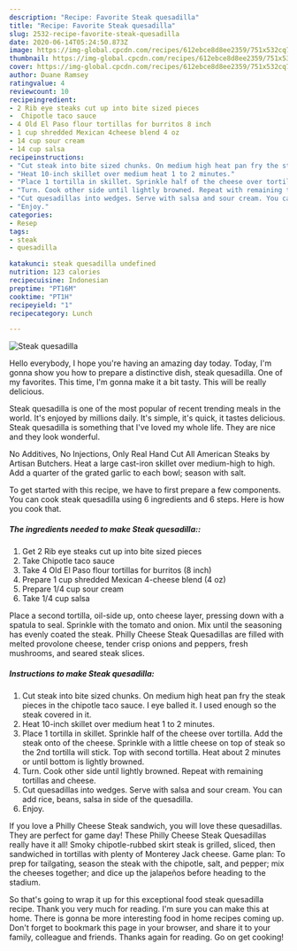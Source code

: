 ```yaml
---
description: "Recipe: Favorite Steak quesadilla"
title: "Recipe: Favorite Steak quesadilla"
slug: 2532-recipe-favorite-steak-quesadilla
date: 2020-06-14T05:24:50.873Z
image: https://img-global.cpcdn.com/recipes/612ebce8d8ee2359/751x532cq70/steak-quesadilla-recipe-main-photo.jpg
thumbnail: https://img-global.cpcdn.com/recipes/612ebce8d8ee2359/751x532cq70/steak-quesadilla-recipe-main-photo.jpg
cover: https://img-global.cpcdn.com/recipes/612ebce8d8ee2359/751x532cq70/steak-quesadilla-recipe-main-photo.jpg
author: Duane Ramsey
ratingvalue: 4
reviewcount: 10
recipeingredient:
- 2 Rib eye steaks cut up into bite sized pieces
-  Chipotle taco sauce
- 4 Old El Paso flour tortillas for burritos 8 inch
- 1 cup shredded Mexican 4cheese blend 4 oz
- 14 cup sour cream
- 14 cup salsa
recipeinstructions:
- "Cut steak into bite sized chunks. On medium high heat pan fry the steak pieces in the chipotle taco sauce. I eye balled it. I used enough so the steak covered in it."
- "Heat 10-inch skillet over medium heat 1 to 2 minutes."
- "Place 1 tortilla in skillet. Sprinkle half of the cheese over tortilla. Add the steak onto of the cheese. Sprinkle with a little cheese on top of steak so the 2nd tortilla will stick. Top with second tortilla. Heat about 2 minutes or until bottom is lightly browned."
- "Turn. Cook other side until lightly browned. Repeat with remaining tortillas and cheese."
- "Cut quesadillas into wedges. Serve with salsa and sour cream. You can add rice, beans, salsa in side of the quesadilla."
- "Enjoy."
categories:
- Resep
tags:
- steak
- quesadilla

katakunci: steak quesadilla undefined
nutrition: 123 calories
recipecuisine: Indonesian
preptime: "PT16M"
cooktime: "PT1H"
recipeyield: "1"
recipecategory: Lunch

---
```



![Steak quesadilla](https://img-global.cpcdn.com/recipes/612ebce8d8ee2359/751x532cq70/steak-quesadilla-recipe-main-photo.jpg)

Hello everybody, I hope you're having an amazing day today. Today, I'm gonna show you how to prepare a distinctive dish, steak quesadilla. One of my favorites. This time, I'm gonna make it a bit tasty. This will be really delicious.

Steak quesadilla is one of the most popular of recent trending meals in the world. It's enjoyed by millions daily. It's simple, it's quick, it tastes delicious. Steak quesadilla is something that I've loved my whole life. They are nice and they look wonderful.

No Additives, No Injections, Only Real Hand Cut All American Steaks by Artisan Butchers. Heat a large cast-iron skillet over medium-high to high. Add a quarter of the grated garlic to each bowl; season with salt.


To get started with this recipe, we have to first prepare a few components. You can cook steak quesadilla using 6 ingredients and 6 steps. Here is how you cook that.

##### The ingredients needed to make Steak quesadilla::

1. Get 2 Rib eye steaks cut up into bite sized pieces
1. Take  Chipotle taco sauce
1. Take 4 Old El Paso flour tortillas for burritos (8 inch)
1. Prepare 1 cup shredded Mexican 4-cheese blend (4 oz)
1. Prepare 1/4 cup sour cream
1. Take 1/4 cup salsa


Place a second tortilla, oil-side up, onto cheese layer, pressing down with a spatula to seal. Sprinkle with the tomato and onion. Mix until the seasoning has evenly coated the steak. Philly Cheese Steak Quesadillas are filled with melted provolone cheese, tender crisp onions and peppers, fresh mushrooms, and seared steak slices. 

##### Instructions to make Steak quesadilla:

1. Cut steak into bite sized chunks. On medium high heat pan fry the steak pieces in the chipotle taco sauce. I eye balled it. I used enough so the steak covered in it.
1. Heat 10-inch skillet over medium heat 1 to 2 minutes.
1. Place 1 tortilla in skillet. Sprinkle half of the cheese over tortilla. Add the steak onto of the cheese. Sprinkle with a little cheese on top of steak so the 2nd tortilla will stick. Top with second tortilla. Heat about 2 minutes or until bottom is lightly browned.
1. Turn. Cook other side until lightly browned. Repeat with remaining tortillas and cheese.
1. Cut quesadillas into wedges. Serve with salsa and sour cream. You can add rice, beans, salsa in side of the quesadilla.
1. Enjoy.


If you love a Philly Cheese Steak sandwich, you will love these quesadillas. They are perfect for game day! These Philly Cheese Steak Quesadillas really have it all! Smoky chipotle-rubbed skirt steak is grilled, sliced, then sandwiched in tortillas with plenty of Monterey Jack cheese. Game plan: To prep for tailgating, season the steak with the chipotle, salt, and pepper; mix the cheeses together; and dice up the jalapeños before heading to the stadium. 

So that's going to wrap it up for this exceptional food steak quesadilla recipe. Thank you very much for reading. I'm sure you can make this at home. There is gonna be more interesting food in home recipes coming up. Don't forget to bookmark this page in your browser, and share it to your family, colleague and friends. Thanks again for reading. Go on get cooking!
